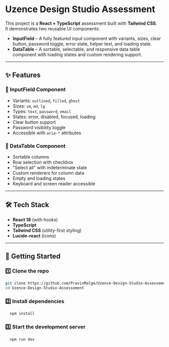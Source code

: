 # Uzence Design Studio Assessment

This project is a **React + TypeScript** assessment built with **Tailwind CSS**.  
It demonstrates two reusable UI components:

- **InputField** – A fully featured input component with variants, sizes, clear button, password toggle, error state, helper text, and loading state.
- **DataTable** – A sortable, selectable, and responsive data table component with loading states and custom rendering support.

---

## ✨ Features

### 🔹 InputField Component
- Variants: `outlined`, `filled`, `ghost`
- Sizes: `sm`, `md`, `lg`
- Types: `text`, `password`, `email`
- States: error, disabled, focused, loading
- Clear button support
- Password visibility toggle
- Accessible with `aria-*` attributes

### 🔹 DataTable Component
- Sortable columns
- Row selection with checkbox
- "Select all" with indeterminate state
- Custom renderers for column data
- Empty and loading states
- Keyboard and screen reader accessible

---

## 🛠️ Tech Stack
- **React 18** (with hooks)
- **TypeScript**
- **Tailwind CSS** (utility-first styling)
- **Lucide-react** (icons)

---

## 🚀 Getting Started

### 1️⃣ Clone the repo
```bash
git clone https://github.com/PravinMalge/Uzence-Design-Studio-Assessement.git
cd Uzence-Design-Studio-Assessement
```

### 2️⃣ Install dependencies
```bash
  npm install
```

### 3️⃣ Start the development server
```bash
  npm run dev
```
